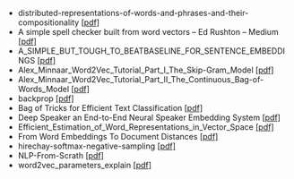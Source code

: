 - distributed-representations-of-words-and-phrases-and-their-compositionality [[pdf]](https://pan.baidu.com/s/1xj3ID1oqv5aVOelt8ba3eA)
- A simple spell checker built from word vectors – Ed Rushton – Medium [[pdf]](https://pan.baidu.com/s/1Pu7SvF-zKaxo0wxxGc4XPw)
- A_SIMPLE_BUT_TOUGH_TO_BEATBASELINE_FOR_SENTENCE_EMBEDDINGS [[pdf]](https://pan.baidu.com/s/1MycCb-xE5-_aNx4Or63BLg)
- Alex_Minnaar_Word2Vec_Tutorial_Part_I_The_Skip-Gram_Model [[pdf]](https://pan.baidu.com/s/1pB_jje-Bnj_T3QNEAFhLdA)
- Alex_Minnaar_Word2Vec_Tutorial_Part_II_The_Continuous_Bag-of-Words_Model [[pdf]](https://pan.baidu.com/s/1FXcEBU0Z27mXxdy4pqCKrQ)
- backprop [[pdf]](https://pan.baidu.com/s/1_qI5o1QnpuKFGjRE0Ia0Wg)
- Bag of Tricks for Efficient Text Classification [[pdf]](https://pan.baidu.com/s/1dFxkiYGLCs0o_ajcCUtBaw)
- Deep Speaker an End-to-End Neural Speaker Embedding System [[pdf]](https://pan.baidu.com/s/1L22UnlvSu9ZnAuVLHVoUzg)
- Efficient_Estimation_of_Word_Representations_in_Vector_Space [[pdf]](https://pan.baidu.com/s/10eVcZuN6rVc_bpCPOtLmAw)
- From Word Embeddings To Document Distances [[pdf]](https://pan.baidu.com/s/1sffi_ppLDygYzpIuGOimIA)
- hirechay-softmax-negative-sampling [[pdf]](https://pan.baidu.com/s/1N3yRbJpvQzu1rksdB-p2Eg)
- NLP-From-Scrath [[pdf]](https://pan.baidu.com/s/1e8N3KF_pLorwNeaElViXRQ)
- word2vec_parameters_explain [[pdf]](https://pan.baidu.com/s/1iToCMkw2P_ncVyA9rTVMpA)


